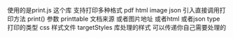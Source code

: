 使用的是print.js 这个库
支持打印多种格式 pdf  html image  json
引入直接调用打印方法
    print()
    参数
        printtable  文档来源 或者图片地址  或者html   或者json
        type  打印的类型
        css  样式文件
        targetStyles   库处理的样式   可以传递你自己需要处理的
